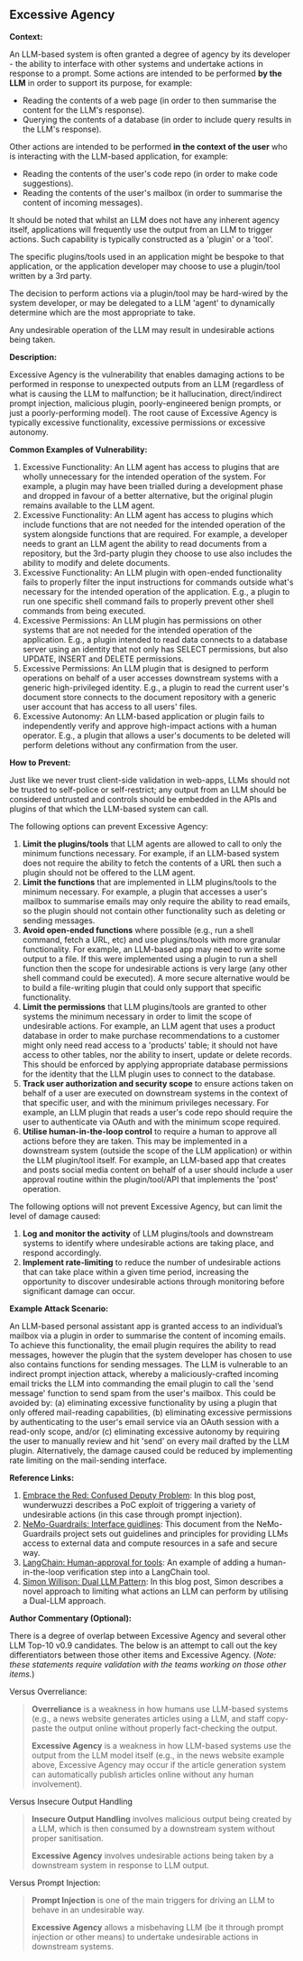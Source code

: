 ## Excessive Agency

**Context:**

An LLM-based system is often granted a degree of agency by its developer - the ability to interface with other systems and undertake actions in response to a prompt. Some actions are intended to be performed **by the LLM** in order to support its purpose, for example:
 - Reading the contents of a web page (in order to then summarise the content for the LLM's response).
 - Querying the contents of a database (in order to include query results in the LLM's response).

Other actions are intended to be performed **in the context of the user** who is interacting with the LLM-based application, for example:
 - Reading the contents of the user's code repo (in order to make code suggestions).
 - Reading the contents of the user's mailbox (in order to summarise the content of incoming messages).

It should be noted that whilst an LLM does not have any inherent agency itself, applications will frequently use the output from an LLM to trigger actions. Such capability is typically constructed as a 'plugin' or a 'tool'.

The specific plugins/tools used in an application might be bespoke to that application, or the application developer may choose to use a plugin/tool written by a 3rd party.

The decision to perform actions via a plugin/tool may be hard-wired by the system developer, or may be delegated to a LLM 'agent' to dynamically determine which are the most appropriate to take.

Any undesirable operation of the LLM may result in undesirable actions being taken.

**Description:**

Excessive Agency is the vulnerability that enables damaging actions to be performed in response to unexpected outputs from an LLM (regardless of what is causing the LLM to malfunction; be it hallucination, direct/indirect prompt injection, malicious plugin, poorly-engineered benign prompts, or just a poorly-performing model). The root cause of Excessive Agency is typically excessive functionality, excessive permissions or excessive autonomy.

**Common Examples of Vulnerability:**

1. Excessive Functionality: An LLM agent has access to plugins that are wholly unnecessary for the intended operation of the system. For example, a plugin may have been trialled during a development phase and dropped in favour of a better alternative, but the original plugin remains available to the LLM agent.
2. Excessive Functionality: An LLM agent has access to plugins which include functions that are not needed for the intended operation of the system alongside functions that are required. For example, a developer needs to grant an LLM agent the ability to read documents from a repository, but the 3rd-party plugin they choose to use also includes the ability to modify and delete documents.
3. Excessive Functionality: An LLM plugin with open-ended functionality fails to properly filter the input instructions for commands outside what's necessary for the intended operation of the application. E.g., a plugin to run one specific shell command fails to properly prevent other shell commands from being executed.
4. Excessive Permissions: An LLM plugin has permissions on other systems that are not needed for the intended operation of the application. E.g., a plugin intended to read data connects to a database server using an identity that not only has SELECT permissions, but also UPDATE, INSERT and DELETE permissions.
5. Excessive Permissions: An LLM plugin that is designed to perform operations on behalf of a user accesses downstream systems with a generic high-privileged identity. E.g., a plugin to read the current user's document store connects to the document repository with a generic user account that has access to all users' files.
6. Excessive Autonomy: An LLM-based application or plugin fails to independently verify and approve high-impact actions with a human operator. E.g., a plugin that allows a user's documents to be deleted will perform deletions without any confirmation from the user. 

**How to Prevent:**

Just like we never trust client-side validation in web-apps, LLMs should not be trusted to self-police or self-restrict; any output from an LLM should be considered untrusted and controls should be embedded in the APIs and plugins of that which the LLM-based system can call.

The following options can prevent Excessive Agency:

1. **Limit the plugins/tools** that LLM agents are allowed to call to only the minimum functions necessary. For example, if an LLM-based system does not require the ability to fetch the contents of a URL then such a plugin should not be offered to the LLM agent.
2. **Limit the functions** that are implemented in LLM plugins/tools to the minimum necessary. For example, a plugin that accesses a user's mailbox to summarise emails may only require the ability to read emails, so the plugin should not contain other functionality such as deleting or sending messages.
3. **Avoid open-ended functions** where possible (e.g., run a shell command, fetch a URL, etc) and use plugins/tools with more granular functionality. For example, an LLM-based app may need to write some output to a file. If this were implemented using a plugin to run a shell function then the scope for undesirable actions is very large (any other shell command could be executed). A more secure alternative would be to build a file-writing plugin that could only support that specific functionality.
4. **Limit the permissions** that LLM plugins/tools are granted to other systems the minimum necessary in order to limit the scope of undesirable actions. For example, an LLM agent that uses a product database in order to make purchase recommendations to a customer might only need read access to a 'products' table; it should not have access to other tables, nor the ability to insert, update or delete records. This should be enforced by applying appropriate database permissions for the identity that the LLM plugin uses to connect to the database.
5. **Track user authorization and security scope** to ensure actions taken on behalf of a user are executed on downstream systems in the context of that specific user, and with the minimum privileges necessary. For example, an LLM plugin that reads a user's code repo should require the user to authenticate via OAuth and with the minimum scope required.
6. **Utilise human-in-the-loop control** to require a human to approve all actions before they are taken. This may be implemented in a downstream system (outside the scope of the LLM application) or within the LLM plugin/tool itself. For example, an LLM-based app that creates and posts social media content on behalf of a user should include a user approval routine within the plugin/tool/API that implements the 'post' operation.

The following options will not prevent Excessive Agency, but can limit the level of damage caused:

1. **Log and monitor the activity** of LLM plugins/tools and downstream systems to identify where undesirable actions are taking place, and respond accordingly.
2. **Implement rate-limiting** to reduce the number of undesirable actions that can take place within a given time period, increasing the opportunity to discover undesirable actions through monitoring before significant damage can occur.

**Example Attack Scenario:**

An LLM-based personal assistant app is granted access to an individual’s mailbox via a plugin in order to summarise the content of incoming emails. To achieve this functionality, the email plugin requires the ability to read messages, however the plugin that the system developer has chosen to use also contains functions for sending messages. The LLM is vulnerable to an indirect prompt injection attack, whereby a maliciously-crafted incoming email tricks the LLM into commanding the email plugin to call the 'send message' function to send spam from the user's mailbox. This could be avoided by:
(a) eliminating excessive functionality by using a plugin that only offered mail-reading capabilities,
(b) eliminating excessive permissions by authenticating to the user's email service via an OAuth session with a read-only scope, and/or
(c) eliminating excessive autonomy by requiring the user to manually review and hit 'send' on every mail drafted by the LLM plugin.
Alternatively, the damage caused could be reduced by implementing rate limiting on the mail-sending interface.

**Reference Links:**

1. [Embrace the Red: Confused Deputy Problem](https://embracethered.com/blog/posts/2023/chatgpt-cross-plugin-request-forgery-and-prompt-injection./): In this blog post, wunderwuzzi describes a PoC exploit of triggering a variety of undesirable actions (in this case through prompt injection).
2. [NeMo-Guardrails: Interface guidlines](https://github.com/NVIDIA/NeMo-Guardrails/blob/main/docs/security/guidelines.md): This document from the NeMo-Guardrails project sets out guidelines and principles for providing LLMs access to external data and compute resources in a safe and secure way.
3. [LangChain: Human-approval for tools](https://python.langchain.com/docs/modules/agents/tools/how_to/human_approval): An example of adding a human-in-the-loop verification step into a LangChain tool.
4. [Simon Willison: Dual LLM Pattern](https://simonwillison.net/2023/Apr/25/dual-llm-pattern/): In this blog post, Simon describes a novel approach to limiting what actions an LLM can perform by utilising a Dual-LLM approach.

**Author Commentary (Optional):**

There is a degree of overlap between Excessive Agency and several other LLM Top-10 v0.9 candidates. The below is an attempt to call out the key differentiators between those other items and Excessive Agency. (_Note: these statements require validation with the teams working on those other items._)

Versus Overreliance:
> **Overreliance** is a weakness in how humans use LLM-based systems (e.g., a news website generates articles using a LLM, and staff copy-paste the output online without properly fact-checking the output.
> 
> **Excessive Agency** is a weakness in how LLM-based systems use the output from the LLM model itself (e.g., in the news website example above, Excessive Agency may occur if the article generation system can automatically publish articles online without any human involvement).

Versus Insecure Output Handling
> **Insecure Output Handling** involves malicious output being created by a LLM, which is then consumed by a downstream system without proper sanitisation.
> 
> **Excessive Agency** involves undesirable actions being taken by a downstream system in response to LLM output.

Versus Prompt Injection:
> **Prompt Injection** is one of the main triggers for driving an LLM to behave in an undesirable way.
>
> **Excessive Agency** allows a misbehaving LLM (be it through prompt injection or other means) to undertake undesirable actions in downstream systems.

